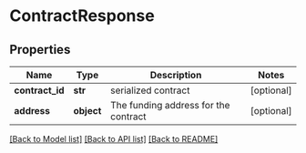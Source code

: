 # ContractResponse

## Properties
Name | Type | Description | Notes
------------ | ------------- | ------------- | -------------
**contract_id** | **str** | serialized contract  | [optional] 
**address** | **object** | The funding address for the contract | [optional] 

[[Back to Model list]](../README.md#documentation-for-models) [[Back to API list]](../README.md#documentation-for-api-endpoints) [[Back to README]](../README.md)


